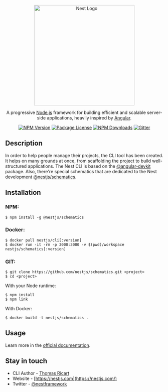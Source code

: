 <p align="center">
  <a href="http://nestjs.com/" target="blank"><img src="https://nestjs.com/img/logo_text.svg" width="320" alt="Nest Logo" /></a>
</p>

  <p align="center">A progressive <a href="http://nodejs.org" target="blank">Node.js</a> framework for building efficient and scalable server-side applications, heavily inspired by <a href="https://angular.io" target="blank">Angular</a>.</p>
    <p align="center">
<a href="https://www.npmjs.com/~nestjscore"><img src="https://img.shields.io/npm/v/@nestjs/schematics.svg" alt="NPM Version" /></a>
<a href="https://www.npmjs.com/~nestjscore"><img src="https://img.shields.io/npm/l/@nestjs/schematics.svg" alt="Package License" /></a>
<a href="https://www.npmjs.com/~nestjscore"><img src="https://img.shields.io/npm/dm/@nestjs/schematics.svg" alt="NPM Downloads" /></a>
<a href="https://gitter.im/nestjs/nestjs-cli?utm_source=badge&utm_medium=badge&utm_campaign=pr-badge&utm_content=body_badge"><img src="https://badges.gitter.im/nestjs/nestjs.svg" alt="Gitter" /></a>

## Description

In order to help people manage their projects, the CLI tool has been created. It helps on many grounds at once, from scaffolding the project to build well-structured applications. The Nest CLI is based on the [@angular-devkit](https://github.com/angular/devkit) package. Also, there're special schematics that are dedicated to the Nest development [@nestjs/schematics](https://github.com/nestjs/schematics).


## Installation
### NPM:

```
$ npm install -g @nestjs/schematics
```

### Docker:
```
$ docker pull nestjs/cli[:version]
$ docker run -it -rm -p 3000:3000 -v $(pwd)/workspace nestjs/schematics[:version]
```

### GIT:
```
$ git clone https://github.com/nestjs/schematics.git <project>
$ cd <project>
```

With your Node runtime:
```
$ npm install
$ npm link
```

With Docker:

```
$ docker build -t nestjs/schematics .
```

## Usage

Learn more in the [official documentation](https://docs.nestjs.com/).

## Stay in touch

* CLI Author - [Thomas Ricart](https://github.com/ThomRick)
* Website - [https://nestjs.com](https://nestjs.com/)
* Twitter - [@nestframework](https://twitter.com/nestframework)
